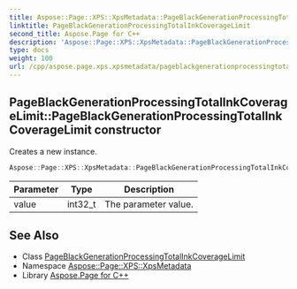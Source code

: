 ```yaml
---
title: Aspose::Page::XPS::XpsMetadata::PageBlackGenerationProcessingTotalInkCoverageLimit::PageBlackGenerationProcessingTotalInkCoverageLimit constructor
linktitle: PageBlackGenerationProcessingTotalInkCoverageLimit
second_title: Aspose.Page for C++
description: 'Aspose::Page::XPS::XpsMetadata::PageBlackGenerationProcessingTotalInkCoverageLimit::PageBlackGenerationProcessingTotalInkCoverageLimit constructor. Creates a new instance in C++.'
type: docs
weight: 100
url: /cpp/aspose.page.xps.xpsmetadata/pageblackgenerationprocessingtotalinkcoveragelimit/pageblackgenerationprocessingtotalinkcoveragelimit/
---
```

## PageBlackGenerationProcessingTotalInkCoverageLimit::PageBlackGenerationProcessingTotalInkCoverageLimit constructor


Creates a new instance.

```cpp
Aspose::Page::XPS::XpsMetadata::PageBlackGenerationProcessingTotalInkCoverageLimit::PageBlackGenerationProcessingTotalInkCoverageLimit(int32_t value)
```


| Parameter | Type | Description |
| --- | --- | --- |
| value | int32_t | The parameter value. |

## See Also

* Class [PageBlackGenerationProcessingTotalInkCoverageLimit](../)
* Namespace [Aspose::Page::XPS::XpsMetadata](../../)
* Library [Aspose.Page for C++](../../../)
